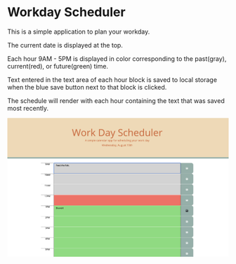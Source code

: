 # Workday Scheduler

This is a simple application to plan your workday.

The current date is displayed at the top.

Each hour 9AM - 5PM is displayed in color corresponding to the past(gray), current(red), or future(green) time.

Text entered in the text area of each hour block is saved to local storage when the blue save button next to that block is clicked.

The schedule will render with each hour containing the text that was saved most recently.

![screenshot of Workday Scheduler](./assets/images/workdayScreen.png?raw=true "Workday Scheduler")
